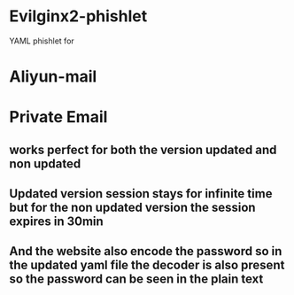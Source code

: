 # Evilginx2-phishlet
YAML phishlet for 
# Aliyun-mail
# Private Email
works perfect for both the version updated and non updated 
----------------------------------------------------------------------------------------
Updated version session stays for infinite time but for the non updated version the session expires in 30min
-----------------------------------------------------------------------------------------
And the website also encode the password so in the updated yaml file the decoder is also present so the password can be seen in the plain text
-----------------------------------------------------------------------------------------
